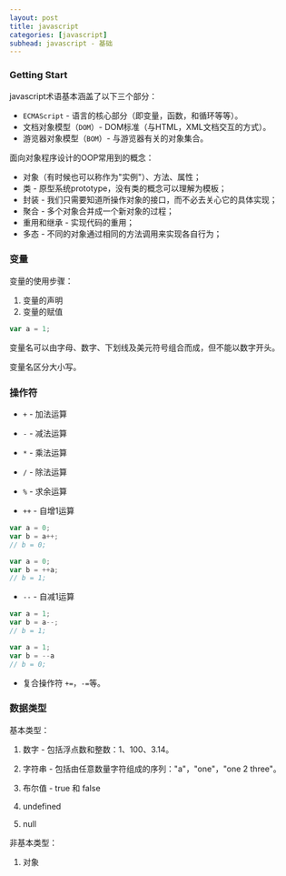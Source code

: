 ```yaml
---
layout: post
title: javascript
categories: [javascript]
subhead: javascript - 基础
---
```


### Getting Start
javascript术语基本涵盖了以下三个部分：

* `ECMAScript` - 语言的核心部分（即变量，函数，和循环等等）。
* 文档对象模型（`DOM`）- DOM标准（与HTML，XML文档交互的方式）。
* 游览器对象模型（`BOM`）- 与游览器有关的对象集合。

面向对象程序设计的OOP常用到的概念：

* 对象（有时候也可以称作为"实例"）、方法、属性；
* 类 - 原型系统prototype，没有类的概念可以理解为模板；
* 封装 - 我们只需要知道所操作对象的接口，而不必去关心它的具体实现；
* 聚合 - 多个对象合并成一个新对象的过程；
* 重用和继承 - 实现代码的重用；
* 多态 - 不同的对象通过相同的方法调用来实现各自行为；

### 变量
变量的使用步骤：

1. 变量的声明
2. 变量的赋值

```js
var a = 1;
```

变量名可以由字母、数字、下划线及美元符号组合而成，但不能以数字开头。

变量名区分大小写。

### 操作符

* `+` - 加法运算

* `-` - 减法运算

* `*` - 乘法运算

* `/` - 除法运算

* `%` - 求余运算

* `++` - 自增1运算

```js
var a = 0;
var b = a++;
// b = 0;

var a = 0;
var b = ++a;
// b = 1;
```

* `--` - 自减1运算

```js
var a = 1;
var b = a--;
// b = 1;

var a = 1;
var b = --a
// b = 0;
```

* 复合操作符 `+=`，`-=`等。

### 数据类型
基本类型：

1. 数字 - 包括浮点数和整数：1、100、3.14。

2. 字符串 - 包括由任意数量字符组成的序列："a"，"one"，"one 2 three"。

3. 布尔值 - true 和 false

4. undefined

5. null

非基本类型：

1. 对象


